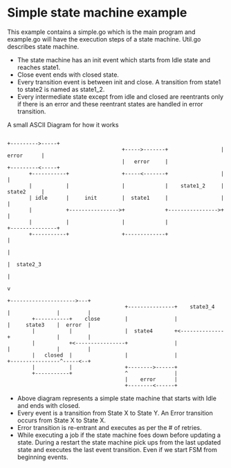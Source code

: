 # Simple state machine example

This example contains a simple.go which is the main program and example.go will have the execution steps of a state machine. Util.go describes state machine.
* The state machine has an init event which starts from Idle state and reaches state1.
* Close event ends with closed state.
* Every transition event is between init and close. A transition from state1 to state2 is named as state1_2.
* Every intermediate state except from idle and closed are reentrants only if there is an error and these reentrant states are handled in error transition.

A small ASCII Diagram for how it works
```                                                                  
                                                                     +--------->-----+
                                     +----->-------+                 |    error      |
                                     |   error     |                 +---------<-----+
       +-----------+                 +-----<-------+                 |               |
       |           |                 |             |    state1_2     |    state2     |
       | idle      |     init        |  state1     |                 |               |
       |           +---------------->+             +---------------->+               |
       |           |                 |             |                 +---------------+
       +-----------+                 +-------------+                         |
                                                                             |
                                                                             |  state2_3
                                                                             |
                                                                             v
                                                                      +--------------------->---+
                                      +---------------+    state3_4   |               |         |
        +-----------+    close        |               |               |     state3    |  error  |
        |           |                 |  state4       +<--------------+               |         |
        |           +<----------------+               |               |               |         |
        |   closed  |                 |               |               +----------------^-----<--+
        |           |                 +-------->------+
        +-----------+                 ^               |
                                      |    error      |
                                      +--------<------+
```
* Above diagram represents a simple state machine that starts with Idle and ends with closed.
* Every event is a transition from State X to State Y. An Error transition occurs from State X to State X.
* Error transition is re-entrant and executes as per the # of retries.
* While executing a job if the state machine foes down before updating a state. During a restart the state machine pick ups from the last updated state and executes the last event transition. Even if we start FSM from beginning events.
